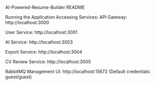 AI-Powered-Resume-Builder README

Running the Application
Accessing Services:
API Gateway: http://localhost:3000

User Service: http://localhost:3001

AI Service: http://localhost:3003

Export Service: http://localhost:3004

CV Review Service: http://localhost:3005

RabbitMQ Management UI: http://localhost:15672 (Default credentials: guest/guest)
